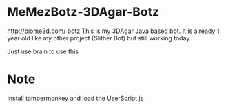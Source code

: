 # MeMezBotz-3DAgar-Botz
http://biome3d.com/ botz
This is my 3DAgar Java based bot. It is already 1 year old like my other project (Slither Bot) but still working today.

Just use brain to use this

# Note
Install tampermonkey and load the UserScript.js
